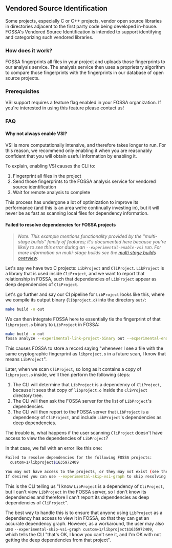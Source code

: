 ## Vendored Source Identification

Some projects, especially C or C++ projects, vendor open source libraries in directories adjacent to the first party code being developed in-house.
FOSSA's Vendored Source Identification is intended to support identifying and categorizing such vendored libraries.

### How does it work?

FOSSA fingerprints all files in your project and uploads those fingerprints to our analysis service.
The analysis service then uses a proprietary algorithm to compare those fingerprints with the fingerprints in our database of open source projects.

### Prerequisites

VSI support requires a feature flag enabled in your FOSSA organization. If you're interested in using this feature please contact us!

### FAQ

#### Why not always enable VSI?

VSI is more computationally intensive, and therefore takes longer to run.
For this reason, we recommend only enabling it when you are reasonably confident that you will obtain useful information by enabling it.

To explain, enabling VSI causes the CLI to:

1. Fingerprint all files in the project
2. Send those fingerprints to the FOSSA analysis service for vendored source identification
3. Wait for remote analysis to complete

This process has undergone a lot of optimization to improve its performance (and this is an area we’re continually investing in), but it will never be as fast as scanning local files for dependency information.

#### Failed to resolve dependencies for FOSSA projects

> _Note: This example mentions functionality provided by the "multi-stage builds" family of features; it's documented here because you're likely to see this error during an `--experimental-enable-vsi` run._
> _For more information on multi-stage builds see the [multi stage builds overview](../msb/README.md)._

Let's say we have two C projects: `LibProject` and `CliProject`.
`LibProject` is a library that is used inside `CliProject`, and we want to report that relationship in FOSSA, such that dependencies of `LibProject` appear as deep dependencies of `CliProject`.

Let's go further and say our CI pipeline for `LibProject` looks like this, where we compile its output binary (`libproject.o`) into the directory `out/`:

```bash
make build -o out
```

We can then integrate FOSSA here to essentially tie the fingerprint of that `libproject.o` binary to `LibProject` in FOSSA:

```bash
make build -o out
fossa analyze --experimental-link-project-binary out --experimental-enable-vsi
```

This causes FOSSA to store a record saying "whenever I see a file with the same cryptographic fingerprint as `libproject.o` in a future scan, I know that means `LibProject`".

Later, when we scan `CliProject`, so long as it contains a copy of `libproject.o` inside, we'll then perform the following steps:

1. The CLI will determine that `LibProject` is a dependency of `CliProject`, because it sees that copy of `libproject.o` inside the `CliProject` directory tree.
2. The CLI will then ask the FOSSA server for the list of `LibProject`'s dependencies.
3. The CLI will then report to the FOSSA server that `LibProject` is a dependency of `CliProject`, and include `LibProject`'s dependencies as deep dependencies.

The trouble is, what happens if the user scanning `CliProject` doesn't have access to view the dependencies of `LibProject`?

In that case, we fail with an error like this one:

```bash
Failed to resolve dependencies for the following FOSSA projects:
  custom+1/libproject$1635972409

You may not have access to the projects, or they may not exist (see the warnings below for details).
If desired you can use --experimental-skip-vsi-graph to skip resolving the dependencies of these projects.
```

This is the CLI telling us "I know `LibProject` is a dependency of `CliProject`, but I can't view `LibProject` in the FOSSA server, so I don't know its dependencies and therefore I can't report its dependencies as deep dependencies of `CliProject`".

The best way to handle this is to ensure that anyone using `LibProject` as a dependency has access to view it in FOSSA, so that they can get an accurate dependency graph.
However, as a workaround, the user may also use `--experimental-skip-vsi-graph custom+1/libproject$1635972409`, which tells the CLI "that's OK, I know you can't see it, and I'm OK with not getting the deep dependencies from that project".
